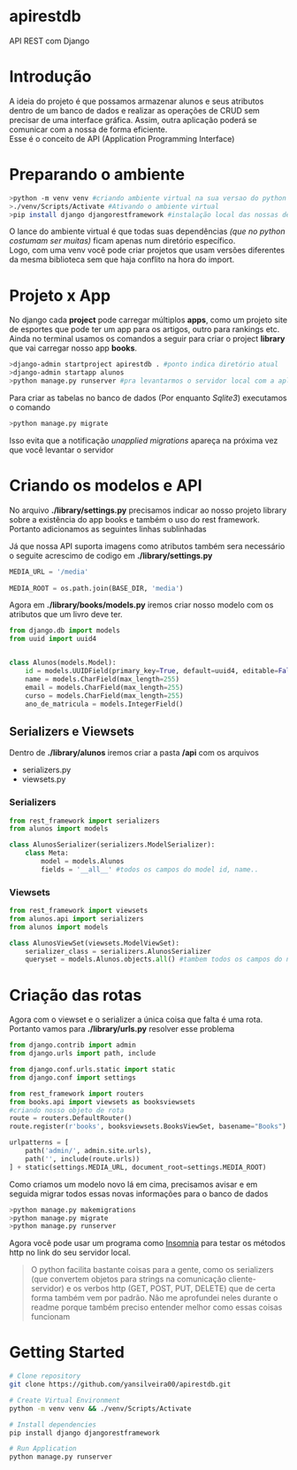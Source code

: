 # apirestdb
 API REST com Django
# Introdução
A ideia do projeto é que possamos armazenar alunos e seus atributos dentro de um banco de dados e realizar as operações de CRUD sem precisar de uma interface gráfica. Assim, outra aplicação poderá se comunicar com a nossa de forma eficiente.<br> Esse é o conceito de API (Application Programming Interface)

# Preparando o ambiente

```bash
>python -m venv venv #criando ambiente virtual na sua versao do python
>./venv/Scripts/Activate #Ativando o ambiente virtual
>pip install django djangorestframework #instalação local das nossas dependências
```
O lance do ambiente virtual é que todas suas dependências *(que no python costumam ser muitas)*  ficam apenas num diretório específico. <br>
Logo, com uma venv você pode criar projetos que usam versões diferentes da mesma biblioteca sem que haja conflito na hora do import.

# Projeto x App
No django cada **project** pode carregar múltiplos **apps**, como um projeto site de esportes que pode ter um app para os artigos, outro para rankings etc.<br>
Ainda no terminal usamos os comandos a seguir para criar o project **library** que vai carregar nosso app **books**. 

```bash
>django-admin startproject apirestdb . #ponto indica diretório atual
>django-admin startapp alunos
>python manage.py runserver #pra levantarmos o servidor local com a aplicação
```

Para criar as tabelas no banco de dados (Por enquanto *Sqlite3*) executamos o comando
```bash
>python manage.py migrate
```
Isso evita que a notificação *unapplied migrations* apareça na próxima vez que você levantar o servidor 

# Criando os modelos e API
No arquivo **./library/settings.py** precisamos indicar ao nosso projeto library sobre a existência do app books e também o uso do rest framework. Portanto adicionamos as seguintes linhas sublinhadas

Já que nossa API suporta imagens como atributos também sera necessário o seguite acrescimo de codigo em **./library/settings.py**
```py
MEDIA_URL = '/media'
 
MEDIA_ROOT = os.path.join(BASE_DIR, 'media')
```

Agora em **./library/books/models.py** iremos criar nosso modelo com os atributos que um livro deve ter.

```py
from django.db import models
from uuid import uuid4


class Alunos(models.Model):
    id = models.UUIDField(primary_key=True, default=uuid4, editable=False)
    name = models.CharField(max_length=255)
    email = models.CharField(max_length=255)
    curso = models.CharField(max_length=255)
    ano_de_matricula = models.IntegerField()
```
## Serializers e Viewsets
Dentro de **./library/alunos** iremos criar a pasta **/api** com os arquivos 
* serializers.py 
* viewsets.py 

### Serializers
```py
from rest_framework import serializers
from alunos import models

class AlunosSerializer(serializers.ModelSerializer):
    class Meta:
        model = models.Alunos
        fields = '__all__' #todos os campos do model id, name..
```

### Viewsets
```py
from rest_framework import viewsets
from alunos.api import serializers
from alunos import models

class AlunosViewSet(viewsets.ModelViewSet):
    serializer_class = serializers.AlunosSerializer
    queryset = models.Alunos.objects.all() #tambem todos os campos do nosso modelo
```
# Criação das rotas
Agora com o viewset e o serializer a única coisa que falta é uma rota. Portanto vamos para **./library/urls.py** resolver esse problema

```py
from django.contrib import admin
from django.urls import path, include

from django.conf.urls.static import static
from django.conf import settings

from rest_framework import routers
from books.api import viewsets as booksviewsets
#criando nosso objeto de rota
route = routers.DefaultRouter()
route.register(r'books', booksviewsets.BooksViewSet, basename="Books")

urlpatterns = [
    path('admin/', admin.site.urls),
    path('', include(route.urls))
] + static(settings.MEDIA_URL, document_root=settings.MEDIA_ROOT)
```
Como criamos um modelo novo lá em cima, precisamos avisar e em seguida migrar todos essas novas informações para o banco de dados

```bash
>python manage.py makemigrations 
>python manage.py migrate
>python manage.py runserver 
```
Agora você pode usar um programa como <a href="https://insomnia.rest/">Insomnia</a> para testar os métodos http no link do seu servidor local.

>O python facilita bastante coisas para a gente, como os serializers (que convertem objetos para strings na comunicação cliente-servidor) e os verbos http (GET, POST, PUT, DELETE) que de certa forma também vem por padrão. Não me aprofundei neles durante o readme porque também preciso entender melhor como essas coisas funcionam

# Getting Started
```bash
# Clone repository
git clone https://github.com/yansilveira00/apirestdb.git

# Create Virtual Environment
python -m venv venv && ./venv/Scripts/Activate

# Install dependencies
pip install django djangorestframework

# Run Application
python manage.py runserver
```
